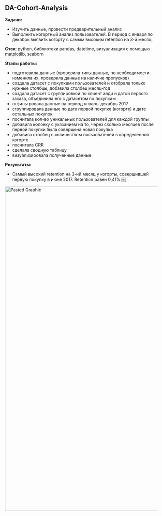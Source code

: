 ## DA-Cohort-Analysis
**Задачи:**
* Изучить данные, провести предварительный анализ
* Выполнить когортный анализ пользователей. В период с января по декабрь выявить когорту с самым высоким retention на 3-й месяц.

**Стек:** python, библиотеки pandas, datetime, визуализация с помощью matplotlib, seaborn

**Этапы работы:** 
- подготовила данные (проверила типы данных, по необходимости изменила их, проверила данные на наличие пропусков)
- создала датасет с покупками пользователей и отобрала только нужные столбцы, добавила столбец месяц-год
- создала датасет с группировкой по клиент айди и датой первого заказа, объединила его с датасетом по покупкам 
- отфильтровала данные на период январь-декабрь 2017
- сгруппировала данные по дате первой покупке (когорте) и дате остальных покупок
- посчитала кол-во уникальных пользователей для каждой группы
- добавила колонку с указанием на то, через сколько месяцев после первой покупки была совершена новая покупка
- добавила столбец с количеством пользователей в определенной когорте
- посчитала CRR
- сделала сводную таблицу
- визуализировала полученные данные 


**Результаты:** 
* Самый высокий retention на 3-ий месяц у когорты, совершившей первую покупку в июне 2017. Retention равен 0,41%
￼
<img width="1070" alt="Pasted Graphic" src="https://github.com/ekaterina-drozd/DA-Cohort-Analysis-/assets/158583245/200b9b96-bf32-4555-a389-74e54a07c426">
